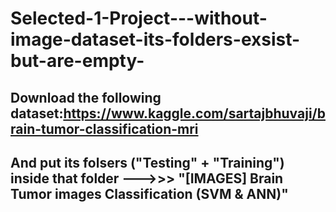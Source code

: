 # Selected-1-Project---without-image-dataset-its-folders-exsist-but-are-empty-
## Download the following dataset:https://www.kaggle.com/sartajbhuvaji/brain-tumor-classification-mri
## And put its folsers ("Testing" + "Training") inside that folder --->>> "[IMAGES] Brain Tumor images Classification (SVM & ANN)"
